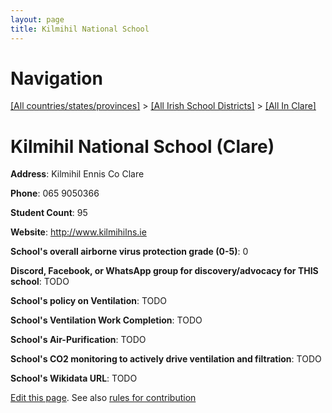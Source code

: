 ```yaml
---
layout: page
title: Kilmihil National School
---
```

# Navigation

[[All countries/states/provinces]](../../..) > [[All Irish School Districts]](../..) > [[All In Clare]](..)

# Kilmihil National School (Clare)

**Address**: Kilmihil Ennis Co Clare

**Phone**: 065 9050366

**Student Count**: 95

**Website**: <http://www.kilmihilns.ie>

**School's overall airborne virus protection grade (0-5)**: 0

**Discord, Facebook, or WhatsApp group for discovery/advocacy for THIS school**: TODO

**School's policy on Ventilation**: TODO

**School's Ventilation Work Completion**: TODO

**School's Air-Purification**: TODO

**School's CO2 monitoring to actively drive ventilation and filtration**: TODO

**School's Wikidata URL**: TODO


[Edit this page](https://github.com/ventilate-schools/Ireland/edit/main/./Clare/Kilmihil_National_School.md). See also [rules for contribution](../../../contribution-rules/)
